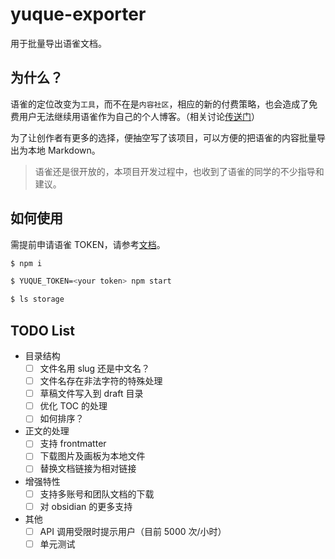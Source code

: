 # yuque-exporter

用于批量导出语雀文档。

## 为什么？

语雀的定位改变为`工具`，而不在是`内容社区`，相应的新的付费策略，也会造成了免费用户无法继续用语雀作为自己的个人博客。（相关讨论[传送门](https://www.zhihu.com/question/562238887)）

为了让创作者有更多的选择，便抽空写了该项目，可以方便的把语雀的内容批量导出为本地 Markdown。

> 语雀还是很开放的，本项目开发过程中，也收到了语雀的同学的不少指导和建议。


## 如何使用

需提前申请语雀 TOKEN，请参考[文档](https://www.yuque.com/yuque/developer/api#785a3731)。


```bash
$ npm i

$ YUQUE_TOKEN=<your token> npm start

$ ls storage
```

## TODO List

- 目录结构
  - [ ] 文件名用 slug 还是中文名？
  - [ ] 文件名存在非法字符的特殊处理
  - [ ] 草稿文件写入到 draft 目录
  - [ ] 优化 TOC 的处理
  - [ ] 如何排序？
- 正文的处理
  - [ ] 支持 frontmatter
  - [ ] 下载图片及画板为本地文件
  - [ ] 替换文档链接为相对链接
- 增强特性
  - [ ] 支持多账号和团队文档的下载
  - [ ] 对 obsidian 的更多支持
- 其他
  - [ ] API 调用受限时提示用户（目前 5000 次/小时）
  - [ ] 单元测试
